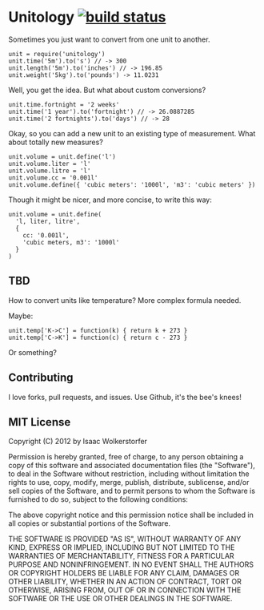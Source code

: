 # Unitology [![build status](https://secure.travis-ci.org/agnoster/unitology.png?branch=master)](http://travis-ci.org/agnoster/unitology)

Sometimes you just want to convert from one unit to another.

    unit = require('unitology')
    unit.time('5m').to('s') // -> 300
    unit.length('5m').to('inches') // -> 196.85
    unit.weight('5kg').to('pounds') -> 11.0231

Well, you get the idea. But what about custom conversions?

    unit.time.fortnight = '2 weeks'
    unit.time('1 year').to('fortnight') // -> 26.0887285
    unit.time('2 fortnights').to('days') // -> 28

Okay, so you can add a new unit to an existing type of measurement. What about totally new measures? 

    unit.volume = unit.define('l')
    unit.volume.liter = 'l'
    unit.volume.litre = 'l'
    unit.volume.cc = '0.001l'
    unit.volume.define({ 'cubic meters': '1000l', 'm3': 'cubic meters' })

Though it might be nicer, and more concise, to write this way:

    unit.volume = unit.define(
      'l, liter, litre',
      {
        cc: '0.001l',
        'cubic meters, m3': '1000l'
      }
    )

## TBD

How to convert units like temperature? More complex formula needed.

Maybe:
    
    unit.temp['K->C'] = function(k) { return k + 273 }
    unit.temp['C->K'] = function(c) { return c - 273 }

Or something?

## Contributing

I love forks, pull requests, and issues. Use Github, it's the bee's knees!

## MIT License

Copyright (C) 2012 by Isaac Wolkerstorfer

Permission is hereby granted, free of charge, to any person obtaining a copy
of this software and associated documentation files (the "Software"), to deal
in the Software without restriction, including without limitation the rights
to use, copy, modify, merge, publish, distribute, sublicense, and/or sell
copies of the Software, and to permit persons to whom the Software is
furnished to do so, subject to the following conditions:

The above copyright notice and this permission notice shall be included in
all copies or substantial portions of the Software.

THE SOFTWARE IS PROVIDED "AS IS", WITHOUT WARRANTY OF ANY KIND, EXPRESS OR
IMPLIED, INCLUDING BUT NOT LIMITED TO THE WARRANTIES OF MERCHANTABILITY,
FITNESS FOR A PARTICULAR PURPOSE AND NONINFRINGEMENT. IN NO EVENT SHALL THE
AUTHORS OR COPYRIGHT HOLDERS BE LIABLE FOR ANY CLAIM, DAMAGES OR OTHER
LIABILITY, WHETHER IN AN ACTION OF CONTRACT, TORT OR OTHERWISE, ARISING FROM,
OUT OF OR IN CONNECTION WITH THE SOFTWARE OR THE USE OR OTHER DEALINGS IN
THE SOFTWARE.


